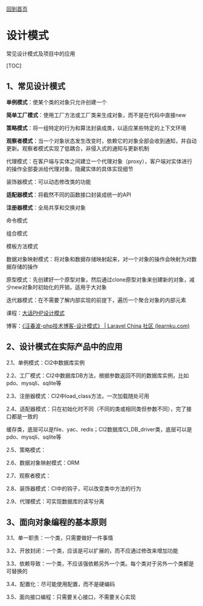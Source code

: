 [回到首页](../README.md)

# 设计模式

常见设计模式及项目中的应用

[TOC]

## 1、常见设计模式

**单例模式**：使某个类的对象只允许创建一个

**简单工厂模式**：使用工厂方法或工厂类来生成对象，而不是在代码中直接new

**策略模式**：将一组特定的行为和算法封装成类，以适应某些特定的上下文环境

**观察者模式**：当一个对象状态发生改变时，依赖它的对象全部会收到通知，并自动更新。观察者模式实现了低耦合，非侵入式的通知与更新机制

代理模式：在客户端与实体之间建立一个代理对象（proxy），客户端对实体进行的操作全部委派给代理对象，隐藏实体的具体实现细节

装饰器模式：可以动态修改类的功能

**适配器模式**：将截然不同的函数接口封装成统一的API

**注册器模式**：全局共享和交换对象

命令模式

组合模式

模板方法模式

数据对象映射模式：将对象和数据存储映射起来，对一个对象的操作会映射为对数据存储的操作

原型模式：先创建好一个原型对象，然后通过clone原型对象来创建新的对象，减少new对象时初始化的开销，适用于大对象

迭代器模式：在不需要了解内部实现的前提下，遍历一个聚合对象的内部元素



课程：[大话PHP设计模式](https://www.imooc.com/learn/236)

博客：[《汪春波-php技术博客-设计模式》 | Laravel China 社区 (learnku.com)](https://learnku.com/docs/shxdledu)

## 2、设计模式在实际产品中的应用

2.1、单例模式：CI2中数据库实例

2.2、工厂模式：CI2中数据库DB方法，根据参数返回不同的数据库实例，比如pdo、mysqli、sqlite等

2.3、注册器模式：CI2中load_class方法，一次加载随处可用

2.4、适配器模式：只在初始化时不同（不同的类或相同类但参数不同），完了接口都是一致的

缓存类，底层可以是file、yac、redis；CI2数据库CI_DB_driver类，底层可以是pdo、mysqli、sqlite等

2.5、策略模式：

2.6、数据对象映射模式：ORM

2.7、观察者模式：

2.8、装饰器模式：CI中的钩子，可以改变类中方法的行为

2.9、代理模式：可实现数据库的读写分离

## 3、面向对象编程的基本原则

3.1、单一职责：一个类，只需要做好一件事情

3.2、开放封闭：一个类，应该是可以扩展的，而不应通过修改来增加功能

3.3、依赖导致：一个类，不应该强依赖另外一个类。每个类对于另外一个类都是可替换的

3.4、配置化：尽可能使用配置，而不是硬编码

3.5、面向接口编程：只需要关心接口，不需要关心实现


